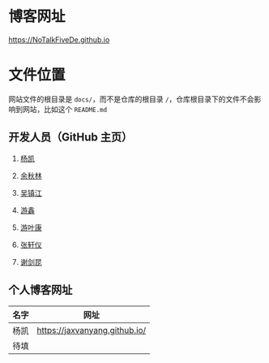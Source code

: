 # 博客网址
<https://NoTalkFiveDe.github.io>  

# 文件位置

网站文件的根目录是 `docs/`，而不是仓库的根目录 `/`，仓库根目录下的文件不会影响到网站，比如这个 `README.md`  

## 开发人员（GitHub 主页）

1. [杨凯](https://github.com/JaxVanYang)  

2. [余秋林](https://github.com/monicedy)  

3. [吴镇江](https://github.com/Wu-Z-J)

4. [游鑫](https://github.com/JackYou-x)

5. [游叶康](https://github.com/Alte-yyk)  

6. [张轩仪](https://github.com/HahSZ) 

7. [谢剑昆](https://github.com/xiejiankun)  


## 个人博客网址

名字 | 网址
----|----
杨凯 | https://jaxvanyang.github.io/
待填 | 
